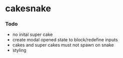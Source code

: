 # cakesnake

### Todo

- no inital super cake
- create modal opened state to block/redefine inputs
- cakes and super cakes must not spawn on snake
- styling
